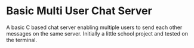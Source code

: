 # Basic Multi User Chat Server
A basic C based chat server enabling multiple users to send each other messages on the same server. Initially a little school project and tested on the terminal.
